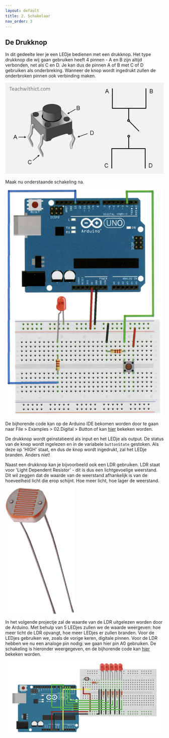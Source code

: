 ```yaml
---
layout: default
title: 2. Schakelaar
nav_order: 3
---
```


## De Drukknop

In dit gedeelte leer je een LEDje bedienen met een drukknop. Het type drukknop die wij gaan gebruiken heeft 4 pinnen - A en B zijn altijd verbonden, net als C en D. Je kan dus de pinnen A of B met C of D gebruiken als onderbreking. Wanneer de knop wordt ingedrukt zullen de onderbroken pinnen ook verbinding maken.

![image](photos/drukknop.png)

Maak nu onderstaande schakeling na.

<img src="https://github.com/Jeugdwerking-FLEM/arduino/blob/main/code-2-schakelaar/drukknop/ledje_met_drukknop_schakeling.png?raw=true" width="500"/>

De bijhorende code kan op de Arduino IDE bekomen worden door te gaan naar File > Examples > 02.Digital > Button of kan [hier](https://github.com/Jeugdwerking-FLEM/introductie-arduino/tree/main/code-2-schakelaar/drukknop) bekeken worden. 

De drukknop wordt geïnstatieerd als input en het LEDje als output. De status van de knop wordt ingelezen en in de variabele `buttonState` gestoken. Als deze op 'HIGH' staat, en dus de knop wordt ingedrukt, zal het LEDje branden. Anders niet!

Naast een drukknop kan je bijvoorbeeld ook een LDR gebruiken. LDR staat voor 'Light Dependent Resistor' - dit is dus een lichtgevoelige weerstand. Dit wil zeggen dat de waarde van de weerstand afhankelijk is van de hoeveelheid licht die erop schijnt. Hoe meer licht, hoe lager de weerstand. 

![image](photos/LDR.png)

In het volgende projectje zal de waarde van de LDR uitgelezen worden door de Arduino. Met behulp van 5 LEDjes zullen we de waarde weergeven: hoe meer licht de LDR opvangt, hoe meer LEDjes er zullen branden. Voor de LEDjes gebruiken we, zoals de vorige keren, digitale pinnen. Voor de LDR hebben we nu een analoge pin nodig: we gaan hier pin A0 gebruiken. De schakeling is hieronder weergegeven, en de bijhorende code kan [hier](https://github.com/Jeugdwerking-FLEM/introductie-arduino/tree/main/code-2-schakelaar/LDR) bekeken worden.

![image](https://github.com/Jeugdwerking-FLEM/arduino/blob/main/code-2-schakelaar/LDR/LDR_schakeling.png?raw=true)
